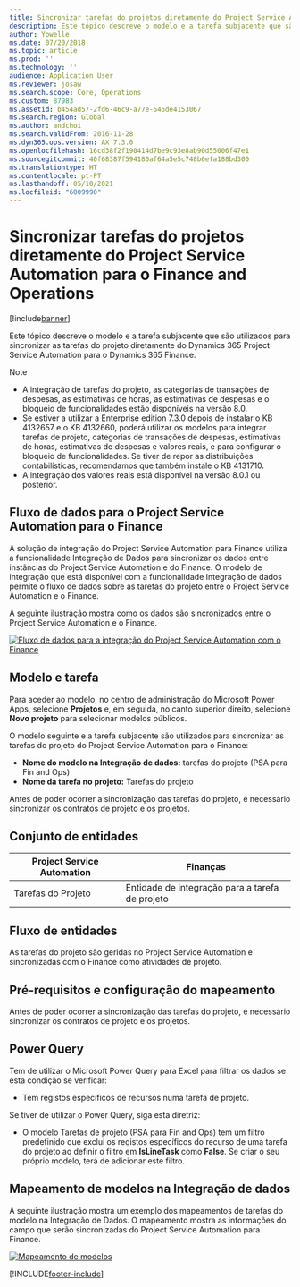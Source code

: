 ```yaml
---
title: Sincronizar tarefas do projetos diretamente do Project Service Automation para o Finance and Operations
description: Este tópico descreve o modelo e a tarefa subjacente que são utilizados para sincronizar as tarefas do projeto diretamente do Microsoft Dynamics 365 Project Service Automation para o Dynamics 365 Finance.
author: Yowelle
ms.date: 07/20/2018
ms.topic: article
ms.prod: ''
ms.technology: ''
audience: Application User
ms.reviewer: josaw
ms.search.scope: Core, Operations
ms.custom: 87983
ms.assetid: b454ad57-2fd6-46c9-a77e-646de4153067
ms.search.region: Global
ms.author: andchoi
ms.search.validFrom: 2016-11-28
ms.dyn365.ops.version: AX 7.3.0
ms.openlocfilehash: 16cd38f2f190414d7be9c93e8ab90d55006f47e1
ms.sourcegitcommit: 40f68387f594180af64a5e5c748b6efa188bd300
ms.translationtype: HT
ms.contentlocale: pt-PT
ms.lasthandoff: 05/10/2021
ms.locfileid: "6009990"
---
```

# <a name="synchronize-project-tasks-directly-from-project-service-automation-to-finance-and-operations"></a>Sincronizar tarefas do projetos diretamente do Project Service Automation para o Finance and Operations

[!include[banner](../includes/banner.md)]

Este tópico descreve o modelo e a tarefa subjacente que são utilizados para sincronizar as tarefas do projeto diretamente do Dynamics 365 Project Service Automation para o Dynamics 365 Finance.

> [!NOTE]
> - A integração de tarefas do projeto, as categorias de transações de despesas, as estimativas de horas, as estimativas de despesas e o bloqueio de funcionalidades estão disponíveis na versão 8.0.
> - Se estiver a utilizar a Enterprise edition 7.3.0 depois de instalar o KB 4132657 e o KB 4132660, poderá utilizar os modelos para integrar tarefas de projeto, categorias de transações de despesas, estimativas de horas, estimativas de despesas e valores reais, e para configurar o bloqueio de funcionalidades. Se tiver de repor as distribuições contabilísticas, recomendamos que também instale o KB 4131710.
> - A integração dos valores reais está disponível na versão 8.0.1 ou posterior.

## <a name="data-flow-for-project-service-automation-to-finance"></a>Fluxo de dados para o Project Service Automation para o Finance

A solução de integração do Project Service Automation para Finance utiliza a funcionalidade Integração de Dados para sincronizar os dados entre instâncias do Project Service Automation e do Finance. O modelo de integração que está disponível com a funcionalidade Integração de dados permite o fluxo de dados sobre as tarefas do projeto entre o Project Service Automation e o Finance.

A seguinte ilustração mostra como os dados são sincronizados entre o Project Service Automation e o Finance.

[![Fluxo de dados para a integração do Project Service Automation com o Finance](./media/ProjectTasksFlow.png)](./media/ProjectTasksFlow.png)

## <a name="template-and-task"></a>Modelo e tarefa

Para aceder ao modelo, no centro de administração do Microsoft Power Apps, selecione **Projetos** e, em seguida, no canto superior direito, selecione **Novo projeto** para selecionar modelos públicos.

O modelo seguinte e a tarefa subjacente são utilizados para sincronizar as tarefas do projeto do Project Service Automation para o Finance:

- **Nome do modelo na Integração de dados:** tarefas do projeto (PSA para Fin and Ops)
- **Nome da tarefa no projeto:** Tarefas do projeto

Antes de poder ocorrer a sincronização das tarefas do projeto, é necessário sincronizar os contratos de projeto e os projetos.

## <a name="entity-set"></a>Conjunto de entidades

| Project Service Automation | Finanças                             |
|----------------------------|-------------------------------------|
| Tarefas do Projeto              | Entidade de integração para a tarefa de projeto |

## <a name="entity-flow"></a>Fluxo de entidades

As tarefas do projeto são geridas no Project Service Automation e sincronizadas com o Finance como atividades de projeto.

## <a name="prerequisites-and-mapping-setup"></a>Pré-requisitos e configuração do mapeamento

Antes de poder ocorrer a sincronização das tarefas do projeto, é necessário sincronizar os contratos de projeto e os projetos.

## <a name="power-query"></a>Power Query

Tem de utilizar o Microsoft Power Query para Excel para filtrar os dados se esta condição se verificar:

- Tem registos específicos de recursos numa tarefa de projeto.

Se tiver de utilizar o Power Query, siga esta diretriz:

- O modelo Tarefas de projeto (PSA para Fin and Ops) tem um filtro predefinido que exclui os registos específicos do recurso de uma tarefa do projeto ao definir o filtro em **IsLineTask** como **False**. Se criar o seu próprio modelo, terá de adicionar este filtro.

## <a name="template-mapping-in-data-integration"></a>Mapeamento de modelos na Integração de dados

A seguinte ilustração mostra um exemplo dos mapeamentos de tarefas do modelo na Integração de Dados. O mapeamento mostra as informações do campo que serão sincronizadas do Project Service Automation para Finance.

[![Mapeamento de modelos](./media/ProjectTasksMapping.png)](./media/ProjectTasksMapping.png)


[!INCLUDE[footer-include](../includes/footer-banner.md)]